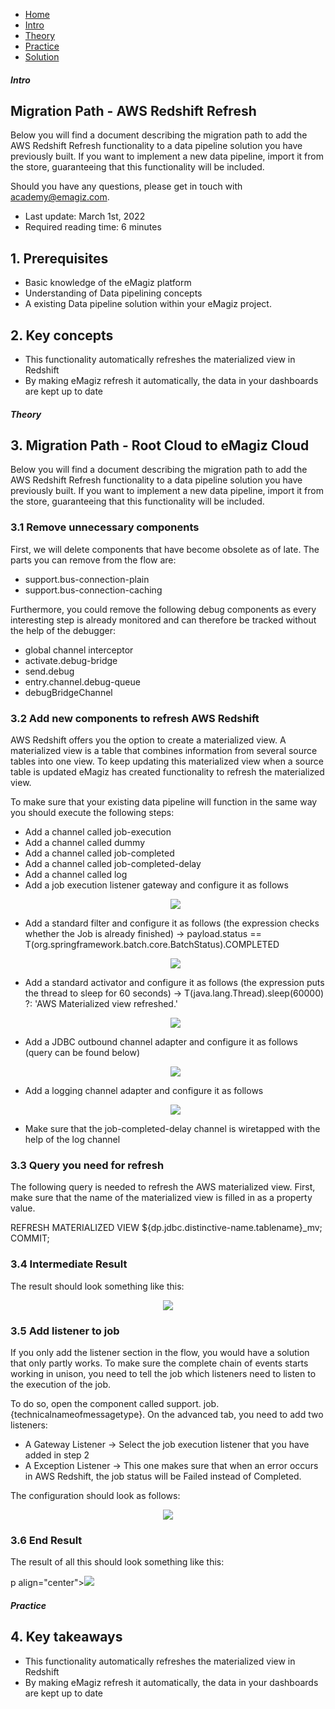 <div class="ez-academy">
    <div class="ez-academy__body">
        <main class="micro-learning">
        <ul class="doc-nav">
            <li class="doc-nav__item"><a href="../../docs/migrationpath/index_academy_migrationpath_all" class="doc-nav__link">Home</a></li>
            <li class="doc-nav__item"><a href="#intro" class="doc-nav__link">Intro</a></li>
            <li class="doc-nav__item"><a href="#theory" class="doc-nav__link">Theory</a></li>
            <li class="doc-nav__item"><a href="#practice" class="doc-nav__link">Practice</a></li>
            <li class="doc-nav__item"><a href="#solution" class="doc-nav__link">Solution</a></li>
        </ul>

<div class="doc">

##### Intro

## Migration Path - AWS Redshift Refresh

Below you will find a document describing the migration path to add the AWS Redshift Refresh functionality to a data pipeline solution you have previously built.
If you want to implement a new data pipeline, import it from the store, guaranteeing that this functionality will be included.

Should you have any questions, please get in touch with academy@emagiz.com.

- Last update: March 1st, 2022
- Required reading time: 6 minutes

## 1. Prerequisites
- Basic knowledge of the eMagiz platform
- Understanding of Data pipelining concepts
- A existing Data pipeline solution within your eMagiz project.

## 2. Key concepts

- This functionality automatically refreshes the materialized view in Redshift
- By making eMagiz refresh it automatically, the data in your dashboards are kept up to date

##### Theory

## 3. Migration Path - Root Cloud to eMagiz Cloud

Below you will find a document describing the migration path to add the AWS Redshift Refresh functionality to a data pipeline solution you have previously built.
If you want to implement a new data pipeline, import it from the store, guaranteeing that this functionality will be included.

### 3.1 Remove unnecessary components

First, we will delete components that have become obsolete as of late. The parts you can remove from the flow are:

- support.bus-connection-plain
- support.bus-connection-caching

Furthermore, you could remove the following debug components as every interesting step is already monitored and can therefore be tracked without the help of the debugger:

- global channel interceptor
- activate.debug-bridge
- send.debug
- entry.channel.debug-queue
- debugBridgeChannel

### 3.2 Add new components to refresh AWS Redshift
AWS Redshift offers you the option to create a materialized view. A materialized view is a table that combines information from several source tables into one view.
To keep updating this materialized view when a source table is updated eMagiz has created functionality to refresh the materialized view.

To make sure that your existing data pipeline will function in the same way you should execute the following steps:
- Add a channel called job-execution
- Add a channel called dummy
- Add a channel called job-completed
- Add a channel called job-completed-delay
- Add a channel called log
- Add a job execution listener gateway and configure it as follows
    <p align="center"><img src="../../img/migrationpath/migration-path-aws-redshift-refresh--migration-path-aws-redshift-refresh-job-execution-listener.png"></p>
- Add a standard filter and configure it as follows (the expression checks whether the Job is already finished) -> payload.status == T(org.springframework.batch.core.BatchStatus).COMPLETED
    <p align="center"><img src="../../img/migrationpath/migration-path-aws-redshift-refresh--migration-path-aws-redshift-refresh-execution-status.png"></p>
- Add a standard activator and configure it as follows (the expression puts the thread to sleep for 60 seconds) -> T(java.lang.Thread).sleep(60000) ?: 'AWS Materialized view refreshed.'
    <p align="center"><img src="../../img/migrationpath/migration-path-aws-redshift-refresh--migration-path-aws-redshift-refresh-delay.png"></p>
- Add a JDBC outbound channel adapter and configure it as follows (query can be found below)
    <p align="center"><img src="../../img/migrationpath/migration-path-aws-redshift-refresh--migration-path-aws-redshift-refresh-jdbc-outbound.png"></p>
- Add a logging channel adapter and configure it as follows
    <p align="center"><img src="../../img/migrationpath/migration-path-aws-redshift-refresh--migration-path-aws-redshift-refresh-log.png"></p>
- Make sure that the job-completed-delay channel is wiretapped with the help of the log channel 

### 3.3 Query you need for refresh

The following query is needed to refresh the AWS materialized view. First, make sure that the name of the materialized view is filled in as a property value.
    
REFRESH MATERIALIZED VIEW ${dp.jdbc.distinctive-name.tablename}_mv;
COMMIT; 
    
### 3.4 Intermediate Result

The result should look something like this:

<p align="center"><img src="../../img/migrationpath/migration-path-aws-redshift-refresh--migration-path-job-dashboard-cleanup-result-part-one.png"></p>

### 3.5 Add listener to job
If you only add the listener section in the flow, you would have a solution that only partly works. 
To make sure the complete chain of events starts working in unison, you need to tell the job which listeners need to listen to the execution of the job.

To do so, open the component called support. job.{technicalnameofmessagetype}. On the advanced tab, you need to add two listeners:

- A Gateway Listener -> Select the job execution listener that you have added in step 2
- A Exception Listener -> This one makes sure that when an error occurs in AWS Redshift, the job status will be Failed instead of Completed.

The configuration should look as follows:
<p align="center"><img src="../../img/migrationpath/migration-path-aws-redshift-refresh--migration-path-aws-redshift-refresh-add-job-listeners.png"></p>

### 3.6 End Result

The result of all this should look something like this:

p align="center"><img src="../../img/migrationpath/migration-path-aws-redshift-refresh--migration-path-job-dashboard-cleanup-end-result.png"></p>

##### Practice

## 4. Key takeaways

- This functionality automatically refreshes the materialized view in Redshift
- By making eMagiz refresh it automatically, the data in your dashboards are kept up to date

</div>
</main>
</div>
</div>
